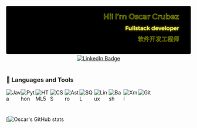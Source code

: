 <div align="center">
  <img src="https://raw.githubusercontent.com/oscarcrubez/Profile-Readme-Images/main/v.3%20Copia%20de%20banner%20github%20(1000%20x%20350%20px)%20(1000%20x%20260%20px).gif?token=GHSAT0AAAAAACM3X4ETDNCRMRLQNJUACLFSZO3TRBQ" alt="Texto alternativo"/>
</div>

<div id="header" align="center">
  <div id="badges">
  <a href="your-linkedin-URL">
    <img src="https://img.shields.io/badge/LinkedIn-blue?style=for-the-badge&logo=linkedin&logoColor=white" alt="LinkedIn Badge"/>
  </a>
</div>
  <img src="https://komarev.com/ghpvc/?username=oscarcrubez&style=flat-square&color=blue" alt=""/>
</div>

 ### 🧰 Languages and Tools
<img align="left" alt="Java" width="40px" src="https://cdn.jsdelivr.net/gh/devicons/devicon/icons/java/java-original.svg" />
<img align="left" alt="Python" width="40px" src="https://cdn.jsdelivr.net/gh/devicons/devicon@latest/icons/python/python-original.svg" />
<img align="left" alt="HTML5" width="40px" src="https://cdn.jsdelivr.net/gh/devicons/devicon@latest/icons/html5/html5-original.svg" />
<img align="left" alt="CSS" width="40px" src="https://cdn.jsdelivr.net/gh/devicons/devicon@latest/icons/css3/css3-original.svg" />
<img align="left" alt="Astro" width="40px" src="https://cdn.jsdelivr.net/gh/devicons/devicon@latest/icons/astro/astro-original.svg" />
<img align="left" alt="SQL" width="40px" src="https://cdn.jsdelivr.net/gh/devicons/devicon@latest/icons/azuresqldatabase/azuresqldatabase-original.svg" />
<img align="left" alt="Linux" width="40px" src="https://cdn.jsdelivr.net/gh/devicons/devicon@latest/icons/linux/linux-original.svg" />
<img align="left" alt="Bash" width="40px" src="https://cdn.jsdelivr.net/gh/devicons/devicon@latest/icons/bash/bash-original.svg" />
<img align="left" alt="Xml" width="40px" src="https://cdn.jsdelivr.net/gh/devicons/devicon@latest/icons/xml/xml-original.svg" />
<img align="left" alt="Git" width="40px" src="https://cdn.jsdelivr.net/gh/devicons/devicon@latest/icons/git/git-original.svg" />
<br />
<br />

#

[![Oscar's GitHub stats](https://github-readme-stats.vercel.app/api?username=oscarcrubez&show_icons=true&theme=merko)

<!--
**oscarcrubez/oscarcrubez** is a ✨ _special_ ✨ repository because its `README.md` (this file) appears on your GitHub profile.

Here are some ideas to get you started:

- 🔭 I’m currently working on ...
- 🌱 I’m currently learning ...
- 👯 I’m looking to collaborate on ...
- 🤔 I’m looking for help with ...
- 💬 Ask me about ...
- 📫 How to reach me: ...
- 😄 Pronouns: ...
- ⚡ Fun fact: ...
-->
